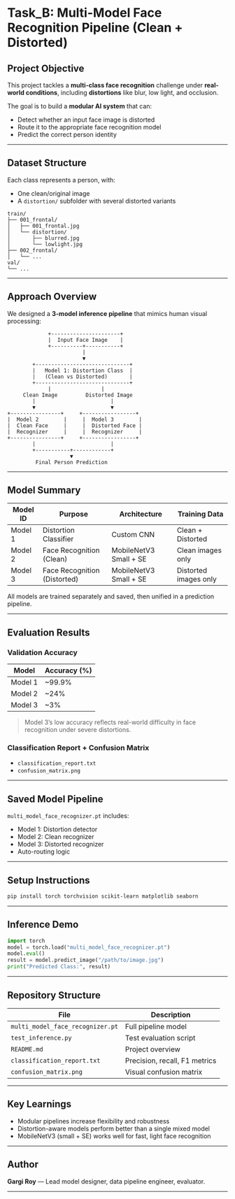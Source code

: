 
# Task_B: Multi-Model Face Recognition Pipeline (Clean + Distorted)

## Project Objective

This project tackles a **multi-class face recognition** challenge under **real-world conditions**, including **distortions** like blur, low light, and occlusion.

The goal is to build a **modular AI system** that can:
- Detect whether an input face image is distorted
- Route it to the appropriate face recognition model
- Predict the correct person identity

---

##  Dataset Structure

Each class represents a person, with:
- One clean/original image
- A `distortion/` subfolder with several distorted variants

```
train/
├── 001_frontal/
│   ├── 001_frontal.jpg
│   └── distortion/
│       ├── blurred.jpg
│       └── lowlight.jpg
├── 002_frontal/
│   └── ...
val/
└── ...
```

---

##  Approach Overview

We designed a **3-model inference pipeline** that mimics human visual processing:

```
             +----------------------+
             |  Input Face Image    |
             +----------+-----------+
                        |
                        ▼
        +------------------------------+
        |   Model 1: Distortion Class  |
        |   (Clean vs Distorted)       |
        +------------------------------+
             |                |
     Clean Image         Distorted Image
        |                        |
        ▼                        ▼
+----------------+     +-----------------+
|  Model 2        |     |  Model 3        |
|  Clean Face     |     |  Distorted Face |
|  Recognizer     |     |  Recognizer     |
+----------------+     +-----------------+
        |                        |
        +-----------+------------+
                    ▼
         Final Person Prediction
```

---

##  Model Summary

| Model ID | Purpose                   | Architecture             | Training Data |
|----------|---------------------------|---------------------------|---------------|
| Model 1  | Distortion Classifier      | Custom CNN                | Clean + Distorted |
| Model 2  | Face Recognition (Clean)   | MobileNetV3 Small + SE    | Clean images only |
| Model 3  | Face Recognition (Distorted)| MobileNetV3 Small + SE   | Distorted images only |

All models are trained separately and saved, then unified in a prediction pipeline.

---

##  Evaluation Results

### Validation Accuracy

| Model        | Accuracy (%) |
|--------------|--------------|
| Model 1      | ~99.9%       |
| Model 2      | ~24%         |
| Model 3      | ~3%          |

>  Model 3’s low accuracy reflects real-world difficulty in face recognition under severe distortions.

###  Classification Report + Confusion Matrix
-  `classification_report.txt`
-  `confusion_matrix.png`

---

##  Saved Model Pipeline

`multi_model_face_recognizer.pt` includes:
- Model 1: Distortion detector
- Model 2: Clean recognizer
- Model 3: Distorted recognizer
- Auto-routing logic

---

##  Setup Instructions

```bash
pip install torch torchvision scikit-learn matplotlib seaborn
```

---

##  Inference Demo

```python
import torch
model = torch.load("multi_model_face_recognizer.pt")
model.eval()
result = model.predict_image("/path/to/image.jpg")
print("Predicted Class:", result)
```

---

##  Repository Structure

| File                             | Description                              |
|----------------------------------|------------------------------------------|
| `multi_model_face_recognizer.pt` | Full pipeline model                      |
| `test_inference.py`              | Test evaluation script                   |
| `README.md`                      | Project overview                         |
| `classification_report.txt`      | Precision, recall, F1 metrics            |
| `confusion_matrix.png`           | Visual confusion matrix                  |

---

##  Key Learnings

- Modular pipelines increase flexibility and robustness
- Distortion-aware models perform better than a single mixed model
- MobileNetV3 (small + SE) works well for fast, light face recognition

---

##  Author
**Gargi Roy** — Lead model designer, data pipeline engineer, evaluator.

---
